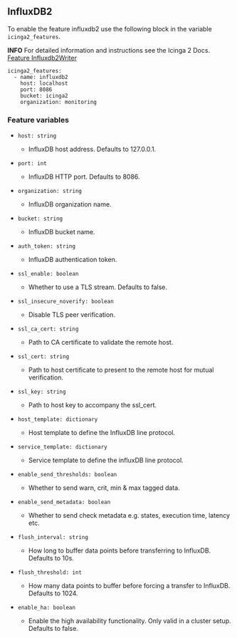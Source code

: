 ## InfluxDB2

To enable the feature influxdb2 use the following block in the variable `icinga2_features`.

**INFO** For detailed information and instructions see the Icinga 2 Docs. [Feature Influxdb2Writer](https://icinga.com/docs/icinga-2/latest/doc/09-object-types/#influxdb2writer)

```
icinga2_features:
  - name: influxdb2
    host: localhost
    port: 8086
    bucket: icinga2
    organization: monitoring
```

### Feature variables

* `host: string`
  *  InfluxDB host address. Defaults to 127.0.0.1.

* `port: int`
  * InfluxDB HTTP port. Defaults to 8086.

* `organization: string`
  * InfluxDB organization name.

* `bucket: string`
  * InfluxDB bucket name.

* `auth_token: string`
  * InfluxDB authentication token.

* `ssl_enable: boolean`
  * Whether to use a TLS stream. Defaults to false.

* `ssl_insecure_noverify: boolean`
  * Disable TLS peer verification.

* `ssl_ca_cert: string`
  * Path to CA certificate to validate the remote host.

* `ssl_cert: string`
  * Path to host certificate to present to the remote host for mutual verification. 

* `ssl_key: string`
  * Path to host key to accompany the ssl_cert.

* `host_template: dictionary`
  * Host template to define the InfluxDB line protocol.

* `service_template: dictionary`
  * Service template to define the influxDB line protocol.

* `enable_send_thresholds: boolean`
  * Whether to send warn, crit, min & max tagged data.

* `enable_send_metadata: boolean`
  * Whether to send check metadata e.g. states, execution time, latency etc.

* `flush_interval: string`
  * How long to buffer data points before transferring to InfluxDB. Defaults to 10s.

* `flush_threshold: int`
  * How many data points to buffer before forcing a transfer to InfluxDB. Defaults to 1024. 

* `enable_ha: boolean`
  * Enable the high availability functionality. Only valid in a cluster setup. Defaults to false.
